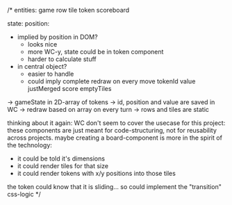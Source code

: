 /*
entities:
game
row
tile
token
scoreboard

state:
position:
- implied by position in DOM?
  + looks nice
  + more WC-y, state could be in token component
  + harder to calculate stuff
- in central object?
  + easier to handle
  + could imply complete redraw on every move
    tokenId
    value
    justMerged
    score
    emptyTiles

-> gameState in 2D-array of tokens
-> id, position and value are saved in WC
-> redraw based on array on every turn
-> rows and tiles are static


thinking about it again:
WC don't seem to cover the usecase for this project:
these components are just meant for code-structuring,
not for reusability across projects.
maybe creating a board-component is more in the spirit of the technology:
- it could be told it's dimensions
- it could render tiles for that size
- it could render tokens with x/y positions into those tiles

the token could know that it is sliding...
so could implement the "transition" css-logic
*/
